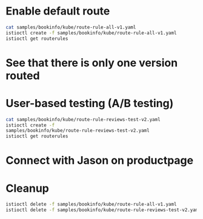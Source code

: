 # Enable default route
```bash
cat samples/bookinfo/kube/route-rule-all-v1.yaml
istioctl create -f samples/bookinfo/kube/route-rule-all-v1.yaml
istioctl get routerules
```

# See that there is only one version routed

# User-based testing (A/B testing)
```bash
cat samples/bookinfo/kube/route-rule-reviews-test-v2.yaml
istioctl create -f
samples/bookinfo/kube/route-rule-reviews-test-v2.yaml
istioctl get routerules
```

# Connect with Jason on productpage

# Cleanup
```bash
istioctl delete -f samples/bookinfo/kube/route-rule-all-v1.yaml
istioctl delete -f samples/bookinfo/kube/route-rule-reviews-test-v2.yaml
```